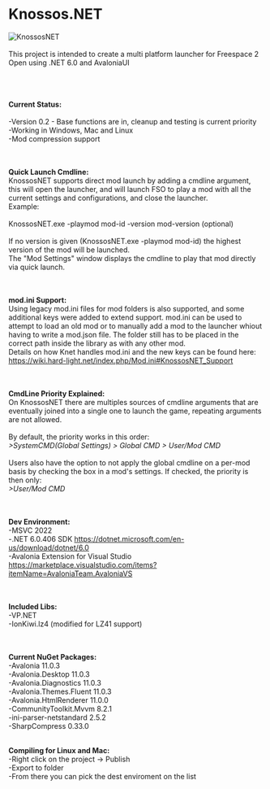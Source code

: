 # Knossos.NET<br />
![KnossosNET](https://i.imgur.com/HGmL9iI.png)
<br />
<br />
This project is intended to create a multi platform launcher for Freespace 2 Open using .NET 6.0 and AvaloniaUI<br />
<br />


<br /><br />
**Current Status:**<br />
<br />
-Version 0.2 - Base functions are in, cleanup and testing is current priority<br />
-Working in Windows, Mac and Linux<br />
-Mod compression support<br />

<br /><br />
**Quick Launch Cmdline:**<br />
KnossosNET supports direct mod launch by adding a cmdline argument, this will open the launcher, and will launch FSO to play a mod with all the current settings and configurations, and close the launcher.<br />
Example:<br />
<br />
KnossosNET.exe -playmod mod-id -version mod-version (optional)<br />
<br />
If no version is given (KnossosNET.exe -playmod mod-id) the highest version of the mod will be launched.<br />
The "Mod Settings" window displays the cmdline to play that mod directly via quick launch.<br />

<br /><br />
**mod.ini Support:**<br />
Using legacy mod.ini files for mod folders is also supported, and some additional keys were added to extend support. mod.ini can be used to attempt to load an old mod or to manually add a mod to the launcher whiout having to write a mod.json file. The folder still has to be placed in the correct path inside the library as with any other mod.<br />
Details on how Knet handles mod.ini and the new keys can be found here:<br />
https://wiki.hard-light.net/index.php/Mod.ini#KnossosNET_Support<br />

<br /><br />
**CmdLine Priority Explained:**<br />
On KnossosNET there are multiples sources of cmdline arguments that are eventually joined into a single one to launch the game, repeating arguments are not allowed.<br />
<br />
By default, the priority works in this order:<br />
_>SystemCMD(Global Settings) > Global CMD > User/Mod CMD_
<br />
<br />
Users also have the option to not apply the global cmdline on a per-mod basis by checking the box in a mod's settings. If checked, the priority is then only: <br />
_>User/Mod CMD_
<br />

<br /><br />
**Dev Environment:**<br />
-MSVC 2022<br />
-.NET 6.0.406 SDK https://dotnet.microsoft.com/en-us/download/dotnet/6.0<br />
-Avalonia Extension for Visual Studio https://marketplace.visualstudio.com/items?itemName=AvaloniaTeam.AvaloniaVS<br />
<br />
<br />

**Included Libs:**<br />
-VP.NET<br />
-IonKiwi.lz4 (modified for LZ41 support)<br />
<br />
<br />

**Current NuGet Packages:**<br />
-Avalonia 11.0.3<br />
-Avalonia.Desktop 11.0.3<br />
-Avalonia.Diagnostics 11.0.3<br />
-Avalonia.Themes.Fluent 11.0.3<br />
-Avalonia.HtmlRenderer 11.0.0<br />
-CommunityToolkit.Mvvm 8.2.1<br />
-ini-parser-netstandard 2.5.2<br />
-SharpCompress 0.33.0
<br />
<br />

**Compiling for Linux and Mac:**<br />
-Right click on the project -> Publish<br />
-Export to folder<br />
-From there you can pick the dest enviroment on the list<br />

